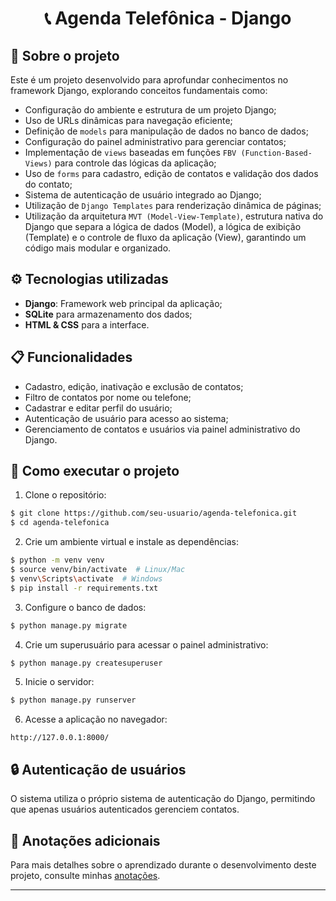 <h1 align="center">
  📞 Agenda Telefônica - Django
</h1>

## :rocket: Sobre o projeto

Este é um projeto desenvolvido para aprofundar conhecimentos no framework Django, explorando conceitos fundamentais como:

- Configuração do ambiente e estrutura de um projeto Django;
- Uso de URLs dinâmicas para navegação eficiente;
- Definição de `models` para manipulação de dados no banco de dados;
- Configuração do painel administrativo para gerenciar contatos;
- Implementação de `views` baseadas em funções `FBV (Function-Based-Views)` para controle das lógicas da aplicação;
- Uso de `forms` para cadastro, edição de contatos e validação dos dados do contato;
- Sistema de autenticação de usuário integrado ao Django;
- Utilização de `Django Templates` para renderização dinâmica de páginas;
- Utilização da arquitetura `MVT (Model-View-Template)`, estrutura nativa do Django que separa a lógica de dados (Model), a lógica de exibição (Template) e o controle de fluxo da aplicação (View), garantindo um código mais modular e organizado.

## :gear: Tecnologias utilizadas

- **Django**: Framework web principal da aplicação;
- **SQLite** para armazenamento dos dados;
- **HTML & CSS** para a interface.

## :clipboard: Funcionalidades

- Cadastro, edição, inativação e exclusão de contatos;
- Filtro de contatos por nome ou telefone;
- Cadastrar e editar perfil do usuário;
- Autenticação de usuário para acesso ao sistema;
- Gerenciamento de contatos e usuários via painel administrativo do Django.

## :hammer: Como executar o projeto

1. Clone o repositório:
```bash
$ git clone https://github.com/seu-usuario/agenda-telefonica.git
$ cd agenda-telefonica
```

2. Crie um ambiente virtual e instale as dependências:
```bash
$ python -m venv venv
$ source venv/bin/activate  # Linux/Mac
$ venv\Scripts\activate  # Windows
$ pip install -r requirements.txt
```

3. Configure o banco de dados:
```bash
$ python manage.py migrate
```

4. Crie um superusuário para acessar o painel administrativo:
```bash
$ python manage.py createsuperuser
```

5. Inicie o servidor:
```bash
$ python manage.py runserver
```

6. Acesse a aplicação no navegador:
```
http://127.0.0.1:8000/
```

## :lock: Autenticação de usuários
O sistema utiliza o próprio sistema de autenticação do Django, permitindo que apenas usuários autenticados gerenciem contatos.

## :notebook: Anotações adicionais
Para mais detalhes sobre o aprendizado durante o desenvolvimento deste projeto, consulte minhas [anotações](https://github.com/ThomasNicholas21/ProjetoAgenda/tree/master/anotacoes).

---
